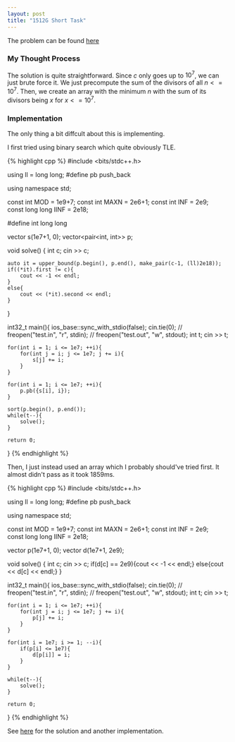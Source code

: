 ```yaml
---
layout: post
title: "1512G Short Task"
---
```

The problem can be found [here](https://codeforces.com/problemset/problem/1512/G)

### My Thought Process 
The solution is quite straightforward. Since $c$ only goes up to $10^7$, we can just brute force it. We just precompute the sum of the divisors of all $n <= 10^7$. Then, we create an array with the minimum $n$ with the sum of its divisors being $x$ for $x <= 10^7$.

### Implementation  
The only thing a bit diffcult about this is implementing. 

I first tried using binary search which quite obviously TLE.

{% highlight cpp %}
#include <bits/stdc++.h>

using ll = long long;
#define pb push_back

using namespace std;

const int MOD = 1e9+7;
const int MAXN = 2e6+1;
const int INF = 2e9;    
const long long IINF = 2e18;

#define int long long

vector<int> s(1e7+1, 0);
vector<pair<int, int>> p;

void solve() { 
    int c; cin >> c;

    auto it = upper_bound(p.begin(), p.end(), make_pair(c-1, (ll)2e18));
    if((*it).first != c){
        cout << -1 << endl;
    }
    else{
        cout << (*it).second << endl;
    }
}

int32_t main(){
    ios_base::sync_with_stdio(false);
    cin.tie(0);
    // freopen("test.in", "r", stdin);
    // freopen("test.out", "w", stdout);
    int t;
    cin >> t;

    for(int i = 1; i <= 1e7; ++i){
        for(int j = i; j <= 1e7; j += i){
            s[j] += i;
        }
    }

    for(int i = 1; i <= 1e7; ++i){
        p.pb({s[i], i});
    }

    sort(p.begin(), p.end());
    while(t--){
        solve();
    }

    return 0;
}
{% endhighlight %}

Then, I just instead used an array which I probably should've tried first. It almost didn't pass as it took 1859ms.

{% highlight cpp %}
#include <bits/stdc++.h>

using ll = long long;
#define pb push_back

using namespace std;

const int MOD = 1e9+7;
const int MAXN = 2e6+1;
const int INF = 2e9;    
const long long IINF = 2e18;

vector<int> p(1e7+1, 0);
vector<int> d(1e7+1, 2e9);

void solve() { 
    int c; cin >> c;
    if(d[c] == 2e9){cout << -1 << endl;}
    else{cout << d[c] << endl;}
}

int32_t main(){
    ios_base::sync_with_stdio(false);
    cin.tie(0);
    // freopen("test.in", "r", stdin);
    // freopen("test.out", "w", stdout);
    int t;
    cin >> t;

    for(int i = 1; i <= 1e7; ++i){
        for(int j = i; j <= 1e7; j += i){
            p[j] += i;
        }
    }

    for(int i = 1e7; i >= 1; --i){
        if(p[i] <= 1e7){
            d[p[i]] = i;
        }
    }

    while(t--){
        solve();
    }

    return 0;
}
{% endhighlight %}



See [here](https://codeforces.com/blog/entry/89535) for the solution and another implementation. 

